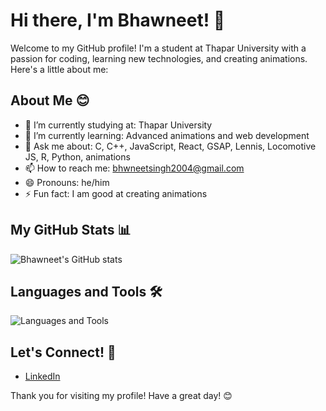 # Hi there, I'm Bhawneet! 👋

Welcome to my GitHub profile! I'm a student at Thapar University with a passion for coding, learning new technologies, and creating animations. Here's a little about me:

## About Me 😊

- 🔭 I’m currently studying at: Thapar University
- 🌱 I’m currently learning: Advanced animations and web development
- 💬 Ask me about: C, C++, JavaScript, React, GSAP, Lennis, Locomotive JS, R, Python, animations
- 📫 How to reach me: bhwneetsingh2004@gmail.com
- 😄 Pronouns: he/him
- ⚡ Fun fact: I am good at creating animations

## My GitHub Stats 📊

![Bhawneet's GitHub stats](https://github-readme-stats.vercel.app/api?username=Bhawneet1&show_icons=true&theme=radical)

## Languages and Tools 🛠️

![Languages and Tools](https://skillicons.dev/icons?i=c,cpp,js,react,python,r,bootstrap,tailwind,html,css)

## Let's Connect! 🤝

- [LinkedIn](https://www.linkedin.com/in/bhawneet-singh-79203b275/)
  
Thank you for visiting my profile! Have a great day! 😊
